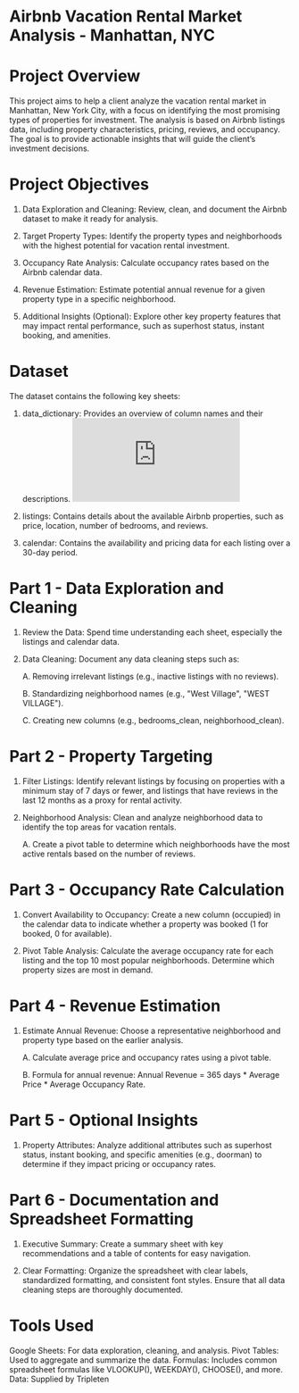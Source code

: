 # Airbnb Vacation Rental Market Analysis - Manhattan, NYC


# Project Overview
This project aims to help a client analyze the vacation rental market in Manhattan, New York City, with a focus on identifying the most promising types of properties for investment. The analysis is based on Airbnb listings data, including property characteristics, pricing, reviews, and occupancy. The goal is to provide actionable insights that will guide the client’s investment decisions.

# Project Objectives

1. Data Exploration and Cleaning: Review, clean, and document the Airbnb dataset to make it ready for analysis.

2. Target Property Types: Identify the property types and neighborhoods with the highest potential for vacation rental investment.

3. Occupancy Rate Analysis: Calculate occupancy rates based on the Airbnb calendar data.

4. Revenue Estimation: Estimate potential annual revenue for a given property type in a specific neighborhood.

5. Additional Insights (Optional): Explore other key property features that may impact rental performance, such as superhost status, instant booking, and amenities.

# Dataset

The dataset contains the following key sheets:

1. data_dictionary: Provides an overview of column names and their descriptions. ![Data_Dictionary](https://github.com/AnthonyR1728/Google-Sheet-Project/blob/990bab563007b31b30d2434c5137c2e50458ae25/Anthony%20Rappa's%20%20nyc_airbnb_data%20project%20-%20data_dictionary.pdf)

2. listings: Contains details about the available Airbnb properties, such as price, location, number of bedrooms, and reviews.

3. calendar: Contains the availability and pricing data for each listing over a 30-day period.

# Part 1 - Data Exploration and Cleaning

1. Review the Data: Spend time understanding each sheet, especially the listings and calendar data.

2. Data Cleaning: Document any data cleaning steps such as:

    A. Removing irrelevant listings (e.g., inactive listings with no reviews).

    B. Standardizing neighborhood names (e.g., "West Village", "WEST VILLAGE").

    C. Creating new columns (e.g., bedrooms_clean, neighborhood_clean).


# Part 2 - Property Targeting

1. Filter Listings: Identify relevant listings by focusing on properties with a minimum stay of 7 days or fewer, and listings that have reviews in the last 12 months as a proxy for rental activity.

2. Neighborhood Analysis: Clean and analyze neighborhood data to identify the top areas for vacation rentals.

    A. Create a pivot table to determine which neighborhoods have the most active rentals based on the number of reviews.

# Part 3 - Occupancy Rate Calculation

1. Convert Availability to Occupancy: Create a new column (occupied) in the calendar data to indicate whether a property was booked (1 for booked, 0 for available).

2. Pivot Table Analysis: Calculate the average occupancy rate for each listing and the top 10 most popular neighborhoods. Determine which property sizes are most in demand.

# Part 4 - Revenue Estimation

1. Estimate Annual Revenue: Choose a representative neighborhood and property type based on the earlier analysis.

    A. Calculate average price and occupancy rates using a pivot table.

    B. Formula for annual revenue:
     Annual Revenue = 365 days * Average Price * Average Occupancy Rate.

# Part 5 - Optional Insights

1. Property Attributes: Analyze additional attributes such as superhost status, instant booking, and specific amenities (e.g., doorman) to determine if they impact pricing or occupancy rates.

# Part 6 - Documentation and Spreadsheet Formatting

1. Executive Summary: Create a summary sheet with key recommendations and a table of contents for easy navigation.

2. Clear Formatting: Organize the spreadsheet with clear labels, standardized formatting, and consistent font styles. Ensure that all data cleaning steps are thoroughly documented.

# Tools Used
Google Sheets: For data exploration, cleaning, and analysis.
Pivot Tables: Used to aggregate and summarize the data.
Formulas: Includes common spreadsheet formulas like VLOOKUP(), WEEKDAY(), CHOOSE(), and more.
Data: Supplied by Tripleten 
